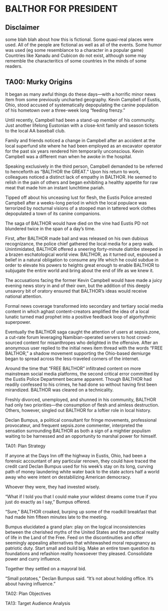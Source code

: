 # BALTHOR FOR PRESIDENT

## Disclaimer
some blah blah about how this is fictional.
Some quasi-real places were used.
All of the people are fictional
as well as all of the events.
Some humor was used (eg some resemblance to a character in a popular game)
Countries like Xanadu and Cubicon do not exist,
although some may rememble the characteritics of some countries
in the minds of some readers.

## TA00: Murky Origins
 
It began as many awful things do these days—with a horrific minor news item from some previously uncharted geography. Kevin Campbell of Eustis, Ohio, stood accused of systematically depopulating the canine population of his hometown over a three-week long “feeding frenzy.”
 
Until recently, Campbell had been a stand-up member of his community. Just another lifelong Eustonian with a close-knit family and season tickets to the local AA baseball club.
 
Family and friends noticed a change in Campbell after an accident at the local superfund site where he had been employed as an excavator operator for the past six years rendered him temporarily unconscious. Kevin Campbell was a different man when he awoke in the hospital.
 
Speaking exclusively in the third person, Campbell demanded to be referred to henceforth as “BALTHOR the GREAT.” Upon his return to work, colleagues noticed a distinct lack of empathy in BALTHOR. He seemed to relish in the pain of others and began exhibiting a healthy appetite for raw meat that made him an instant lunchtime pariah.
 
Tipped off about his unceasing lust for flesh, the Eustis Police arrested Campbell after a weeks-long period in which the local populace was terrorized by nocturnal visions of a stooped man in tattered work clothes depopulated a town of its canine companions.

The saga of BALTHOR would have died on the vine had Eustis PD not blundered twice in the span of a day’s time.
 
First, after BALTHOR made bail and was released on his own dubious recognizance, the police chief gathered the local media for a perp walk. Unintimidated, BALTHOR offered a sneering forty-minute diatribe steeped in a brazen eschatological world view. BALTHOR, as it turned out, espoused a belief in a natural obligation to consume any life which he could subdue in order to elevate his powers to heights great enough to enable BALTHOR to subjugate the entire world and bring about the end of life as we knew it.
 
The accusations facing the former Kevin Campbell would have made a juicy evening news story in and of their own, but the addition of this deeply unsavory bit of oratory ensured that BALTHOR’s ideas would receive national attention.
 
Formal news coverage transformed into secondary and tertiary social media content in which aghast content-creators amplified the idea of a local lunatic turned mad prophet into a positive feedback loop of algorhythmic superpower.
 
Eventually the BALTHOR saga caught the attention of users at sepsis.zone, a cut-rate forum leveraging Namibian-operated servers to host crowd-sourced content for misanthropes who delighted in the offensive. After an anonymous user replied to the initial news item thread with the words “FREE BALTHOR,” a shadow movement supporting the Ohio-based demiurge began to spread across the less-traveled corners of the internet.
 
Around the time that “FREE BALTHOR” infiltrated content on more mainstream social media platforms, the second critical error committed by the Eustis Police Department became apparent. Though BALTHOR had readily confessed to his crimes, he had done so without having first been mirandized. BALTHOR was cleared on a technicality.
 
Freshly divorced, unemployed, and shunned in his community, BALTHOR had only two priorities—the consumption of flesh and aimless destruction. Others, however, singled out BALTHOR for a loftier role in local history.
 
Declan Bumpus, a political consultant for fringe movements, professional provocateur, and frequent sepsis.zone commenter, interpreted the sensation surrounding BALTHOR as both a sign of a mightier populism waiting to be harnessed and an opportunity to marshal power for himself.
 
TA01: Plan Strategy
 
If anyone at the Days Inn off the highway in Eustis, Ohio, had been a forensic accountant of any particular renown, they could have traced the credit card Declan Bumpus used for his week’s stay on its long, curving path of money laundering white water back to the state actors half a world away who were intent on destabilizing American democracy.
 
Whoever they were, they had invested wisely.
 
“What if I told you that I could make your wildest dreams come true if you just do exactly as I say,” Bumpus offered.
 
“Sure,” BALTHOR croaked, burping up some of the roadkill breakfast that had made him fifteen minutes late to the meeting.
 
Bumpus elucidated a grand plan: play on the logical inconsistencies between the cherished myths of the United States and the practical reality of life in the Land of the Free. Feed on the discontinuities and offer seemingly appealing alternatives that whitewashed moral repugnancy as patriotic duty. Start small and build big. Make an entire town question its foundations and refashion reality howsoever they pleased. Consolidate power and curry influence.
 
Together they settled on a mayoral bid.
 
“Small potatoes,” Declan Bumpus said. “It’s not about holding office. It’s about having influence.”
 
 
TA02: Plan Objectives
 
TA13: Target Audience Analysis
 

